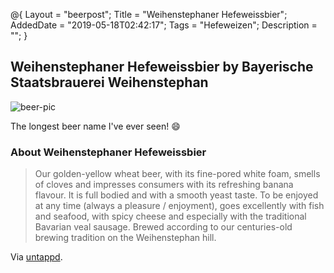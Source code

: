 @{
 Layout = "beerpost";
 Title = "Weihenstephaner Hefeweissbier";
 AddedDate = "2019-05-18T02:42:17";
 Tags = "Hefeweizen";
 Description = "";
 }
 

## Weihenstephaner Hefeweissbier by Bayerische Staatsbrauerei Weihenstephan

![beer-pic]

The longest beer name I've ever seen! 😄

### About Weihenstephaner Hefeweissbier

> Our golden-yellow wheat beer, with its fine-pored white foam, smells of cloves and impresses consumers with its refreshing banana flavour. It is full bodied and with a smooth yeast taste. To be enjoyed at any time (always a pleasure / enjoyment), goes excellently with fish and seafood, with spicy cheese and especially with the traditional Bavarian veal sausage. Brewed according to our centuries-old brewing tradition on the Weihenstephan hill.

Via [untappd][untappd-url].

[untappd-url]: <https://untappd.com//b/bayerische-staatsbrauerei-weihenstephan-weihenstephaner-hefeweissbier/8745>
[beer-pic]: https://jasonpowley.com/assets/img/2019-05-18-weihenstephaner-hefeweissbier.jpeg "Weihenstephaner Hefeweissbier by Bayerische Staatsbrauerei Weihenstephan"
